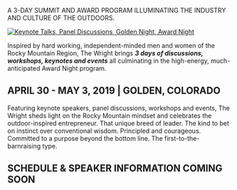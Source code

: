 A 3-DAY SUMMIT AND AWARD PROGRAM ILLUMINATING THE INDUSTRY AND CULTURE OF THE OUTDOORS. 

<a href="https://www.facebook.com/SomethingIndependent/videos/261196837833319/" class="wright-explainer">
  <img alt="Keynote Talks, Panel Discussions, Golden Night, Award Night" src="{{ "/assets/wright-4square.jpg" | relative_url }}" />
</a>

Inspired by hard working, independent-minded men and women of the Rocky Mountain Region, The Wright brings ***3 days of discussions, workshops, keynotes and events*** all culminating in the high-energy, much-anticipated Award Night program.

## APRIL 30 - MAY 3, 2019 | GOLDEN, COLORADO

Featuring keynote speakers, panel discussions, workshops and events, The Wright sheds light on the Rocky Mountain mindset and celebrates the outdoor-inspired entrepreneur. That unique breed of leader. The kind to bet on instinct over conventional wisdom. Principled and courageous. Committed to a purpose beyond the bottom line. The first-to-the-barnraising type.

## SCHEDULE & SPEAKER INFORMATION COMING SOON
